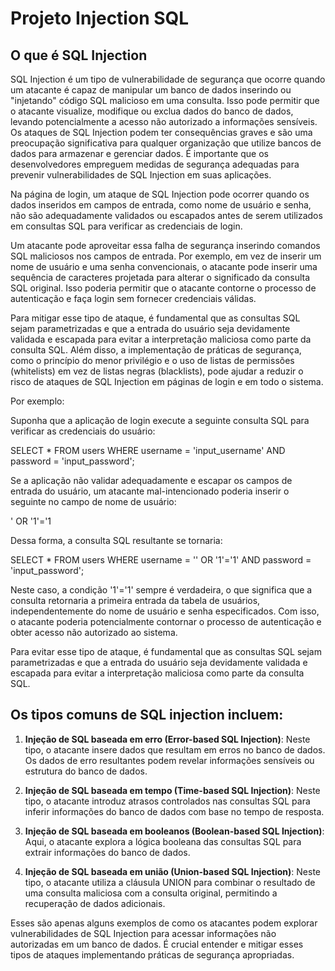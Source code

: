 # Projeto Injection SQL

## O que é SQL Injection

SQL Injection é um tipo de vulnerabilidade de segurança que ocorre quando um atacante é capaz de manipular um banco de dados inserindo ou "injetando" código SQL malicioso em uma consulta. Isso pode permitir que o atacante visualize, modifique ou exclua dados do banco de dados, levando potencialmente a acesso não autorizado a informações sensíveis. Os ataques de SQL Injection podem ter consequências graves e são uma preocupação significativa para qualquer organização que utilize bancos de dados para armazenar e gerenciar dados. É importante que os desenvolvedores empreguem medidas de segurança adequadas para prevenir vulnerabilidades de SQL Injection em suas aplicações.

Na página de login, um ataque de SQL Injection pode ocorrer quando os dados inseridos em campos de entrada, como nome de usuário e senha, não são adequadamente validados ou escapados antes de serem utilizados em consultas SQL para verificar as credenciais de login.

Um atacante pode aproveitar essa falha de segurança inserindo comandos SQL maliciosos nos campos de entrada. Por exemplo, em vez de inserir um nome de usuário e uma senha convencionais, o atacante pode inserir uma sequência de caracteres projetada para alterar o significado da consulta SQL original. Isso poderia permitir que o atacante contorne o processo de autenticação e faça login sem fornecer credenciais válidas.

Para mitigar esse tipo de ataque, é fundamental que as consultas SQL sejam parametrizadas e que a entrada do usuário seja devidamente validada e escapada para evitar a interpretação maliciosa como parte da consulta SQL. Além disso, a implementação de práticas de segurança, como o princípio do menor privilégio e o uso de listas de permissões (whitelists) em vez de listas negras (blacklists), pode ajudar a reduzir o risco de ataques de SQL Injection em páginas de login e em todo o sistema.

Por exemplo:

Suponha que a aplicação de login execute a seguinte consulta SQL para verificar as credenciais do usuário:

SELECT * FROM users WHERE username = 'input_username' AND password = 'input_password';

Se a aplicação não validar adequadamente e escapar os campos de entrada do usuário, um atacante mal-intencionado poderia inserir o seguinte no campo de nome de usuário:

  ' OR '1'='1 

Dessa forma, a consulta SQL resultante se tornaria:

  SELECT * FROM users WHERE username = '' OR '1'='1' AND password = 'input_password';

Neste caso, a condição '1'='1' sempre é verdadeira, o que significa que a consulta retornaria a primeira entrada da tabela de usuários, independentemente do nome de usuário e senha especificados. Com isso, o atacante poderia potencialmente contornar o processo de autenticação e obter acesso não autorizado ao sistema.

Para evitar esse tipo de ataque, é fundamental que as consultas SQL sejam parametrizadas e que a entrada do usuário seja devidamente validada e escapada para evitar a interpretação maliciosa como parte da consulta SQL.

## Os tipos comuns de SQL injection incluem:

1. **Injeção de SQL baseada em erro (Error-based SQL Injection)**: Neste tipo, o atacante insere dados que resultam em erros no banco de dados. Os dados de erro resultantes podem revelar informações sensíveis ou estrutura do banco de dados.

1. **Injeção de SQL baseada em tempo (Time-based SQL Injection)**: Neste tipo, o atacante introduz atrasos controlados nas consultas SQL para inferir informações do banco de dados com base no tempo de resposta.

1. **Injeção de SQL baseada em booleanos (Boolean-based SQL Injection)**: Aqui, o atacante explora a lógica booleana das consultas SQL para extrair informações do banco de dados.

1. **Injeção de SQL baseada em união (Union-based SQL Injection)**: Neste tipo, o atacante utiliza a cláusula UNION para combinar o resultado de uma consulta maliciosa com a consulta original, permitindo a recuperação de dados adicionais.

Esses são apenas alguns exemplos de como os atacantes podem explorar vulnerabilidades de SQL Injection para acessar informações não autorizadas em um banco de dados. É crucial entender e mitigar esses tipos de ataques implementando práticas de segurança apropriadas.
